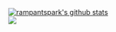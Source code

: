 <a href="https://github.com/rampantspark/github-readme-stats">
  <img align="center" src="https://github-readme-stats-rampant.vercel.app/api?username=rampantspark&hide_title=true&show_icons=true&include_all_commits=true&hide_border=true&card_width=400px&theme=transparent" alt="rampantspark's github stats"/>
</a>
<br>
<a href="https://github.com/rampantspark/github-readme-stats">
  <img align="center" src="https://github-readme-stats-rampant.vercel.app/api/top-langs/?username=rampantspark&layout=compact&hide_border=true&hide_title=true&langs_count=16&hide=css,html,asp.net&theme=transparent"/>
</a>
